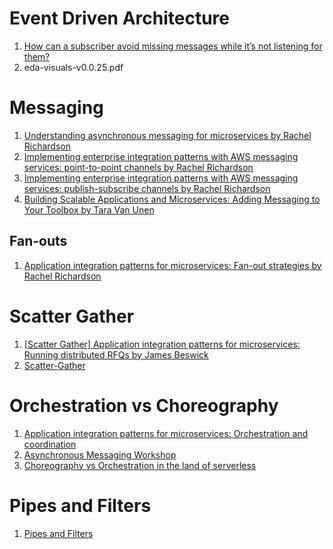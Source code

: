 <h1>Event Driven Architecture</h1>

1. [How can a subscriber avoid missing messages while it’s not listening for them?](https://www.enterpriseintegrationpatterns.com/patterns/messaging/DurableSubscription.html)
2. eda-visuals-v0.0.25.pdf

# Messaging

1. [Understanding asynchronous messaging for microservices by Rachel Richardson ](https://aws.amazon.com/blogs/compute/understanding-asynchronous-messaging-for-microservices/)
2. [Implementing enterprise integration patterns with AWS messaging services: point-to-point channels by Rachel Richardson ](https://aws.amazon.com/blogs/compute/implementing-enterprise-integration-patterns-with-aws-messaging-services-point-to-point-channels/)
3. [Implementing enterprise integration patterns with AWS messaging services: publish-subscribe channels by Rachel Richardson](https://aws.amazon.com/blogs/compute/implementing-enterprise-integration-patterns-with-aws-messaging-services-publish-subscribe-channels/)
4. [Building Scalable Applications and Microservices: Adding Messaging to Your Toolbox by Tara Van Unen ](https://aws.amazon.com/blogs/compute/building-scalable-applications-and-microservices-adding-messaging-to-your-toolbox/)

## Fan-outs

1. [Application integration patterns for microservices: Fan-out strategies by Rachel Richardson](https://aws.amazon.com/blogs/compute/application-integration-patterns-for-microservices-fan-out-strategies/)

# Scatter Gather

1. [[Scatter Gather] Application integration patterns for microservices: Running distributed RFQs by James Beswick ](https://aws.amazon.com/blogs/compute/application-integration-patterns-running-distributed-rfqs/)
2. [Scatter-Gather](https://www.enterpriseintegrationpatterns.com/patterns/messaging/BroadcastAggregate.html)

# Orchestration vs Choreography

1. [Application integration patterns for microservices: Orchestration and coordination](https://aws.amazon.com/blogs/compute/application-integration-patterns-for-microservices-orchestration-and-coordination/)
2. [Asynchronous Messaging Workshop](https://github.com/aws-samples/asynchronous-messaging-workshop)
3. [Choreography vs Orchestration in the land of serverless](https://theburningmonk.com/2020/08/choreography-vs-orchestration-in-the-land-of-serverless/)

# Pipes and Filters

1. [Pipes and Filters](https://www.enterpriseintegrationpatterns.com/patterns/messaging/PipesAndFilters.html)